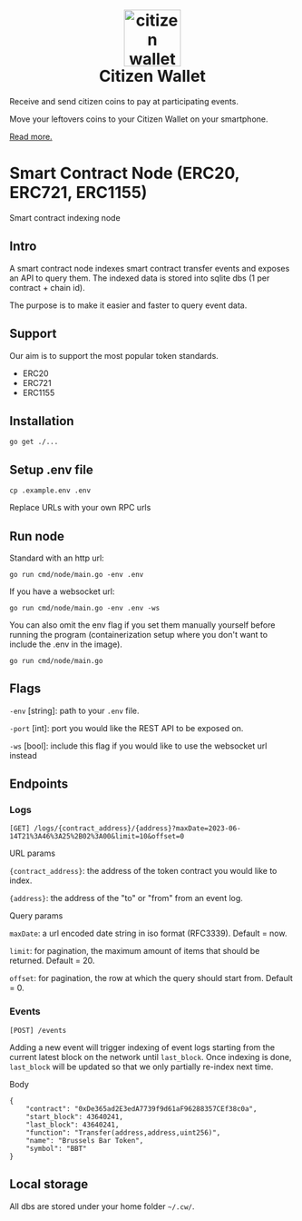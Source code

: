 <h1 align="center">
  <img style="height: 100px; width: 100px;" src="https://github.com/citizenwallet/node/blob/main/logos/logo.png" alt="citizen wallet logo"/><br/>
  Citizen Wallet
</h1>

Receive and send citizen coins to pay at participating events.

Move your leftovers coins to your Citizen Wallet on your smartphone.

[Read more.](https://citizenwallet.xyz/)

# Smart Contract Node (ERC20, ERC721, ERC1155)

Smart contract indexing node

## Intro

A smart contract node indexes smart contract transfer events and exposes an API to query them. The indexed data is stored into sqlite dbs (1 per contract + chain id).

The purpose is to make it easier and faster to query event data.

## Support

Our aim is to support the most popular token standards.

- ERC20
- ERC721
- ERC1155

## Installation

`go get ./...`

## Setup .env file

`cp .example.env .env`

Replace URLs with your own RPC urls

## Run node

Standard with an http url:

`go run cmd/node/main.go -env .env`

If you have a websocket url:

`go run cmd/node/main.go -env .env -ws`

You can also omit the env flag if you set them manually yourself before running the program (containerization setup where you don't want to include the .env in the image).

`go run cmd/node/main.go`

## Flags

`-env` [string]: path to your `.env` file.

`-port` [int]: port you would like the REST API to be exposed on.

`-ws` [bool]: include this flag if you would like to use the websocket url instead

## Endpoints

### Logs

`[GET] /logs/{contract_address}/{address}?maxDate=2023-06-14T21%3A46%3A25%2B02%3A00&limit=10&offset=0`

URL params

`{contract_address}`: the address of the token contract you would like to index.

`{address}`: the address of the "to" or "from" from an event log.

Query params

`maxDate`: a url encoded date string in iso format (RFC3339). Default = now.

`limit`: for pagination, the maximum amount of items that should be returned. Default = 20.

`offset`: for pagination, the row at which the query should start from. Default = 0.

### Events

`[POST] /events`

Adding a new event will trigger indexing of event logs starting from the current latest block on the network until `last_block`. Once indexing is done, `last_block` will be updated so that we only partially re-index next time.

Body

```
{
    "contract": "0xDe365ad2E3edA7739f9d61aF96288357CEf38c0a",
    "start_block": 43640241,
    "last_block": 43640241,
    "function": "Transfer(address,address,uint256)",
    "name": "Brussels Bar Token",
    "symbol": "BBT"
}
```

## Local storage

All dbs are stored under your home folder `~/.cw/`.
